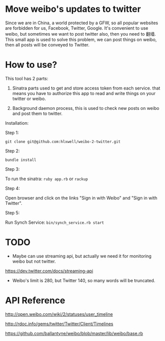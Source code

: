 Move weibo's updates to twitter
===============================

Since we are in China, a world protected by a GFW, so all popular websites are forbidden for us,
Facebook, Twitter, Google. It's convenient to use weibo, but sometimes we want to post twitter also,
then you need to 翻墙. This small app is used to solve this problem, we can post things on weibo, then
all posts will be conveyed to Twitter.

How to use?
===========

This tool has 2 parts:

1. Sinatra parts used to get and store access token from each service. that means you have to authorize this app to read and write things on your twitter or weibo.

2. Background daemon process, this is used to check new posts on weibo and post them to twitter.

Installation:

Step 1:

`git clone git@github.com:hlxwell/weibo-2-twitter.git`

Step 2:

`bundle install`

Step 3:

To run the sinatra: `ruby app.rb` or `rackup`

Step 4:

Open browser and click on the links "Sign in with Weibo" and "Sign in with Twitter".

Step 5:

Run Synch Service: `bin/synch_service.rb start`

TODO
====

* Maybe can use streaming api, but actually we need it for monitoring weibo but not twitter.

https://dev.twitter.com/docs/streaming-api

* Weibo's limit is 280, but Twitter 140, so many words will be truncated.


API Reference
=============

http://open.weibo.com/wiki/2/statuses/user_timeline

http://rdoc.info/gems/twitter/Twitter/Client/Timelines

https://github.com/ballantyne/weibo/blob/master/lib/weibo/base.rb

